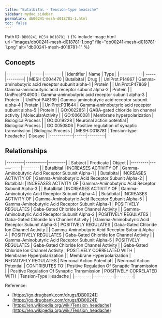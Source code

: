 ```yaml
---
title: "Butalbital - Tension-type headache"
sidebar: mydoc_sidebar
permalink: db00241-mesh-d018781-1.html
toc: false 
---
```



Path ID: `DB00241_MESH_D018781_1`
{% include image.html url="images/db00241-mesh-d018781-1.png" file="db00241-mesh-d018781-1.png" alt="db00241-mesh-d018781-1" %}

## Concepts

|------------|------|---------|
| Identifier | Name | Type    |
|------------|------|---------|
| MESH:C004470 | Butalbital | Drug |
| UniProt:P14867 | Gamma-aminobutyric acid receptor subunit alpha-1 | Protein |
| UniProt:P47869 | Gamma-aminobutyric acid receptor subunit alpha-2 | Protein |
| UniProt:P34903 | Gamma-aminobutyric acid receptor subunit alpha-3 | Protein |
| UniProt:P48169 | Gamma-aminobutyric acid receptor subunit alpha-4 | Protein |
| UniProt:P31644 | Gamma-aminobutyric acid receptor subunit alpha-5 | Protein |
| GO:0022851 | GABA-gated chloride ion channel activity | MolecularActivity |
| GO:0060081 | Membrane hyperpolarization | BiologicalProcess |
| GO:0019228 | Neuronal action potential | BiologicalProcess |
| GO:0050806 | Positive regulation of synaptic transmission | BiologicalProcess |
| MESH:D018781 | Tension-type headache | Disease |
|------------|------|---------|

## Relationships

|---------|-----------|---------|
| Subject | Predicate | Object  |
|---------|-----------|---------|
| Butalbital | INCREASES ACTIVITY OF | Gamma-Aminobutyric Acid Receptor Subunit Alpha-1 |
| Butalbital | INCREASES ACTIVITY OF | Gamma-Aminobutyric Acid Receptor Subunit Alpha-2 |
| Butalbital | INCREASES ACTIVITY OF | Gamma-Aminobutyric Acid Receptor Subunit Alpha-3 |
| Butalbital | INCREASES ACTIVITY OF | Gamma-Aminobutyric Acid Receptor Subunit Alpha-4 |
| Butalbital | INCREASES ACTIVITY OF | Gamma-Aminobutyric Acid Receptor Subunit Alpha-5 |
| Gamma-Aminobutyric Acid Receptor Subunit Alpha-1 | POSITIVELY REGULATES | Gaba-Gated Chloride Ion Channel Activity |
| Gamma-Aminobutyric Acid Receptor Subunit Alpha-2 | POSITIVELY REGULATES | Gaba-Gated Chloride Ion Channel Activity |
| Gamma-Aminobutyric Acid Receptor Subunit Alpha-3 | POSITIVELY REGULATES | Gaba-Gated Chloride Ion Channel Activity |
| Gamma-Aminobutyric Acid Receptor Subunit Alpha-4 | POSITIVELY REGULATES | Gaba-Gated Chloride Ion Channel Activity |
| Gamma-Aminobutyric Acid Receptor Subunit Alpha-5 | POSITIVELY REGULATES | Gaba-Gated Chloride Ion Channel Activity |
| Gaba-Gated Chloride Ion Channel Activity | POSITIVELY CORRELATED WITH | Membrane Hyperpolarization |
| Membrane Hyperpolarization | NEGATIVELY REGULATES | Neuronal Action Potential |
| Neuronal Action Potential | CONTRIBUTES TO | Positive Regulation Of Synaptic Transmission |
| Positive Regulation Of Synaptic Transmission | POSITIVELY CORRELATED WITH | Tension-Type Headache |
|---------|-----------|---------|

Reference: 
  - [https://go.drugbank.com/drugs/DB00241](https://go.drugbank.com/drugs/DB00241)
  - [https://en.wikipedia.org/wiki/Tension_headache](https://en.wikipedia.org/wiki/Tension_headache)
